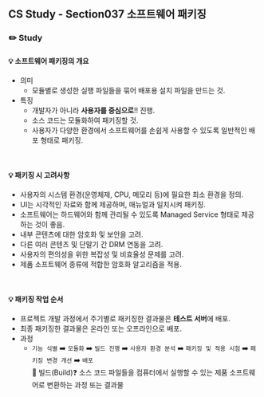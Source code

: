 ## CS Study - Section037 소프트웨어 패키징
### ✏️ Study
#### 💡 소프트웨어 패키징의 개요
- 의미
  - 모듈별로 생성한 실행 파일들을 묶어 배포용 설치 파일을 만드는 것.
- 특징
  - 개발자가 아니라 **사용자를 중심으로**‼️ 진행.
  - 소스 코드는 모듈화하여 패키징할 것.
  - 사용자가 다양한 환경에서 소프트웨어를 손쉽게 사용할 수 있도록 일반적인 배포 형태로 패키징.
<br>

#### 💡 패키징 시 고려사항
- 사용자의 시스템 환경(운영체제, CPU, 메모리 등)에 필요한 최소 환경을 정의.
- UI는 시각적인 자료와 함께 제공하며, 매뉴얼과 일치시켜 패키징.
- 소프트웨어는 하드웨어와 함께 관리될 수 있도록 Managed Service 형태로 제공하는 것이 좋음.
- 내부 콘텐츠에 대한 암호화 및 보안을 고려.
- 다른 여러 콘텐츠 및 단말기 간 DRM 연동을 고려.
- 사용자의 편의성을 위한 복잡성 및 비효율성 문제를 고려.
- 제품 소프트웨어 종류에 적합한 암호화 알고리즘을 적용.
<br>

#### 💡 패키징 작업 순서
- 프로젝트 개발 과정에서 주기별로 패키징한 결과물은 **테스트 서버**에 배포.
- 최종 패키징한 결과물은 온라인 또는 오프라인으로 배포.
- 과정
  - `기능 식별` ➡️ `모듈화` ➡️ `빌드 진행` ➡️ `사용자 환경 분석` ➡️ `패키징 및 적용 시험` ➡️ `패키징 변경 개선` ➡️ `배포`<br>
🔖 빌드(Build)❓ 소스 코드 파일들을 컴퓨터에서 실행할 수 있는 제품 소프트웨어로 변환하는 과정 또는 결과물 
